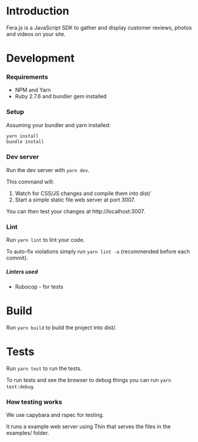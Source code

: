 # Introduction
Fera.js is a JavaScript SDK to gather and display customer reviews, photos and videos on your site.

# Development
### Requirements
- NPM and Yarn
- Ruby 2.7.6 and bundler gem installed

### Setup
Assuming your bundler and yarn installed:
```bash
yarn install
bundle install
```

### Dev server
Run the dev server with `yarn dev`.

This command will:
1. Watch for CSS/JS changes and compile them into dist/
2. Start a simple static file web server at port 3007.

You can then test your changes at http://localhost:3007.

### Lint
Run `yarn lint` to lint your code.

To auto-fix violations simply run `yarn lint -a` (recommended before each commit).

##### Linters used
- Rubocop - for tests

# Build
Run `yarn build` to build the project into dist/.

# Tests
Run `yarn test` to run the tests.

To run tests and see the browser to debug things you can run `yarn test:debug`.

### How testing works
We use capybara and rspec for testing. 

It runs a example web server using Thin that serves the files in the examples/ folder.
